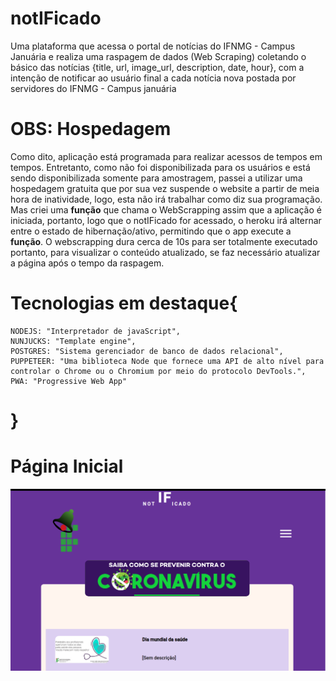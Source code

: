 # notIFicado
Uma plataforma que acessa o portal de notícias do IFNMG - Campus Januária e realiza uma raspagem de dados (Web Scraping) coletando o básico das notícias {title, url, image_url, description, date, hour}, com a intenção de notificar ao usuário final a cada notícia nova postada por servidores do IFNMG - Campus januária

# OBS: Hospedagem
Como dito, aplicação está programada para realizar acessos de tempos em tempos. Entretanto, como não foi disponibilizada para os usuários e está sendo disponibilizada somente para amostragem, passei a utilizar uma hospedagem gratuita que por sua vez suspende o website a partir de meia hora de inatividade, logo, esta não irá trabalhar como diz sua programação.
Mas criei uma **função** que chama o WebScrapping assim que a aplicação é iniciada, portanto, logo que o notIFicado for acessado, o heroku irá alternar entre o estado de hibernação/ativo, permitindo que o app execute a **função**. O webscrapping dura cerca de 10s para ser totalmente executado portanto, para visualizar o conteúdo atualizado, se faz necessário atualizar a página após o tempo da raspagem.


# Tecnologias em destaque{
    NODEJS: "Interpretador de javaScript",
    NUNJUCKS: "Template engine",
    POSTGRES: "Sistema gerenciador de banco de dados relacional",
    PUPPETEER: "Uma biblioteca Node que fornece uma API de alto nível para controlar o Chrome ou o Chromium por meio do protocolo DevTools.",
    PWA: "Progressive Web App"
# }

# Página Inicial
![Captura de tela](screenshot.png?raw=true "Title")
